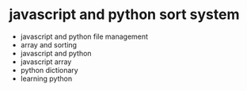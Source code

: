 # javascript and python sort system


- javascript and python file management
- array and  sorting
- javascript and python
- javascript array
- python dictionary
- learning python

